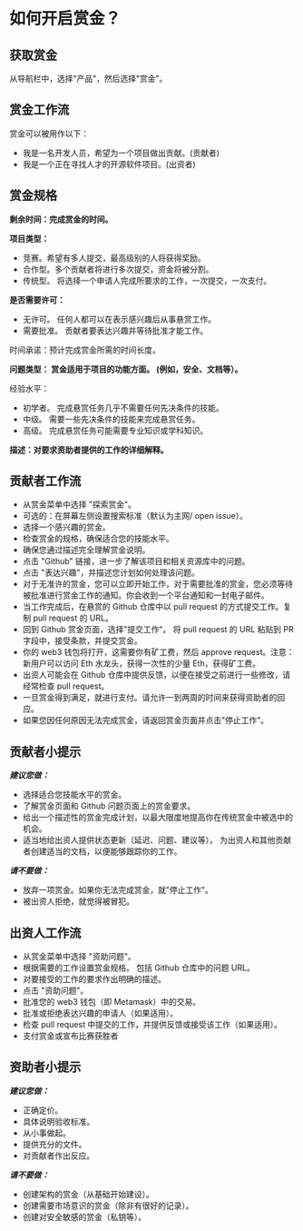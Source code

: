 # 如何开启赏金？

## **获取赏金**

从导航栏中，选择"产品"，然后选择"赏金"。

## **赏金工作流**

赏金可以被用作以下：

* 我是一名开发人员，希望为一个项目做出贡献。(贡献者)
* 我是一个正在寻找人才的开源软件项目。(出资者)

## 赏金规格

**剩余时间：完成赏金的时间。**

**项目类型：**

* 竞赛。希望有多人提交，最高级别的人将获得奖励。
* 合作型。多个贡献者将进行多次提交，资金将被分割。
* 传统型。 将选择一个申请人完成所要求的工作，一次提交，一次支付。

**是否需要许可：**

* 无许可。 任何人都可以在表示感兴趣后从事悬赏工作。
* 需要批准。 贡献者要表达兴趣并等待批准才能工作。

时间承诺：预计完成赏金所需的时间长度。

**问题类型： 赏金适用于项目的功能方面。 (例如，安全、文档等）。**



经验水平：

* 初学者。 完成悬赏任务几乎不需要任何先决条件的技能。
* 中级。 需要一些先决条件的技能来完成悬赏任务。
* 高级。 完成悬赏任务可能需要专业知识或学科知识。&#x20;

**描述：对要求资助者提供的工作的详细解释。**

## **贡献者工作流**

* 从赏金菜单中选择 "探索赏金"。
* 可选的：在屏幕左侧设置搜索标准（默认为主网/ open issue）。&#x20;
* 选择一个感兴趣的赏金。&#x20;
* 检查赏金的规格，确保适合您的技能水平。&#x20;
* 确保您通过描述完全理解赏金说明。
* 点击 "Github" 链接，进一步了解该项目和相关资源库中的问题。
* 点击 "表达兴趣"，并描述您计划如何处理该问题。
* 对于无准许的赏金，您可以立即开始工作，对于需要批准的赏金，您必须等待被批准进行赏金工作的通知。你会收到一个平台通知和一封电子邮件。&#x20;
* 当工作完成后，在悬赏的 Github 仓库中以 pull request 的方式提交工作。复制 pull request 的 URL。&#x20;
* 回到 Github 赏金页面，选择"提交工作"。 将 pull request 的 URL 粘贴到 PR 字段中，接受条款，并提交赏金。&#x20;
* 你的 web3 钱包将打开，这需要你有矿工费，然后 approve request。注意：新用户可以访问 Eth 水龙头，获得一次性的少量 Eth，获得矿工费。&#x20;
* 出资人可能会在 Github 仓库中提供反馈，以便在接受之前进行一些修改，请经常检查 pull request。
* &#x20;一旦赏金得到满足，就进行支付。请允许一到两周的时间来获得资助者的回应。&#x20;
* 如果您因任何原因无法完成赏金，请返回赏金页面并点击"停止工作"。

## 贡献者小提示

_**建议您做：**_

* 选择适合您技能水平的赏金。&#x20;
* 了解赏金页面和 Github 问题页面上的赏金要求。&#x20;
* 给出一个描述性的赏金完成计划，以最大限度地提高你在传统赏金中被选中的机会。
* 适当地给出资人提供状态更新（延迟、问题、建议等）。 为出资人和其他贡献者创建适当的文档，以便能够跟踪你的工作。

_**请不要做：**_

* 放弃一项赏金。如果你无法完成赏金，就"停止工作"。
* 被出资人拒绝，就觉得被冒犯。

## 出资人工作流

* 从赏金菜单中选择 "资助问题"。&#x20;
* 根据需要的工作设置赏金规格。 包括 Github 仓库中的问题 URL。&#x20;
* 对要接受的工作的要求作出明确的描述。&#x20;
* 点击 "资助问题"。
* 批准您的 web3 钱包（即 Metamask）中的交易。
* 批准或拒绝表达兴趣的申请人（如果适用）。&#x20;
* 检查 pull request 中提交的工作，并提供反馈或接受该工作（如果适用）。&#x20;
* 支付赏金或宣布比赛获胜者

## 资助者小提示

_**建议您做：**_

* 正确定价。&#x20;
* 具体说明验收标准。
* 从小事做起。
* 提供充分的文件。
* 对贡献者作出反应。

_**请不要做：**_

* 创建架构的赏金（从基础开始建设）。&#x20;
* 创建需要市场意识的赏金（除非有很好的记录）。
* 创建对安全敏感的赏金（私钥等）。

